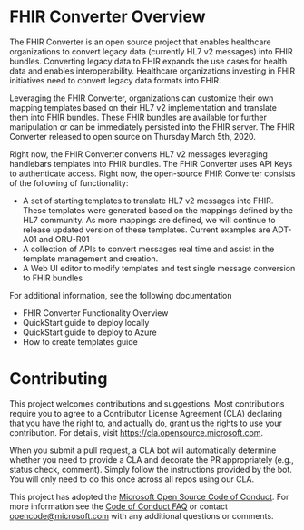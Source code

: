 # FHIR Converter Overview
The FHIR Converter is an open source project that enables healthcare organizations to convert legacy data (currently HL7 v2 messages) into FHIR bundles. Converting legacy data to FHIR expands the use cases for health data and enables interoperability. Healthcare organizations investing in FHIR initiatives need to convert legacy data formats into FHIR. 

Leveraging the FHIR Converter, organizations can customize their own mapping templates based on their HL7 v2 implementation and translate them into FHIR bundles. These FHIR bundles are available for further manipulation or can be immediately persisted into the FHIR server. The FHIR Converter released to open source on Thursday March 5th, 2020. 

Right now, the FHIR Converter converts HL7 v2 messages leveraging handlebars templates into FHIR bundles. The FHIR Converter uses API Keys to authenticate access. Right now, the open-source FHIR Converter consists of the following of functionality:

* A set of starting templates to translate HL7 v2 messages into FHIR. These templates were generated based on the mappings defined by the HL7 community. As more mappings are defined, we will continue to release updated version of these templates. Current examples are ADT-A01 and ORU-R01
* A collection of APIs to convert messages real time and assist in the template management and creation. 
* A Web UI editor to modify templates and test single message conversion to FHIR bundles

For additional information, see the following documentation
* FHIR Converter Functionality Overview
* QuickStart guide to deploy locally
* QuickStart guide to deploy to Azure
* How to create templates guide

# Contributing

This project welcomes contributions and suggestions.  Most contributions require you to agree to a
Contributor License Agreement (CLA) declaring that you have the right to, and actually do, grant us
the rights to use your contribution. For details, visit https://cla.opensource.microsoft.com.

When you submit a pull request, a CLA bot will automatically determine whether you need to provide
a CLA and decorate the PR appropriately (e.g., status check, comment). Simply follow the instructions
provided by the bot. You will only need to do this once across all repos using our CLA.

This project has adopted the [Microsoft Open Source Code of Conduct](https://opensource.microsoft.com/codeofconduct/).
For more information see the [Code of Conduct FAQ](https://opensource.microsoft.com/codeofconduct/faq/) or
contact [opencode@microsoft.com](mailto:opencode@microsoft.com) with any additional questions or comments.
